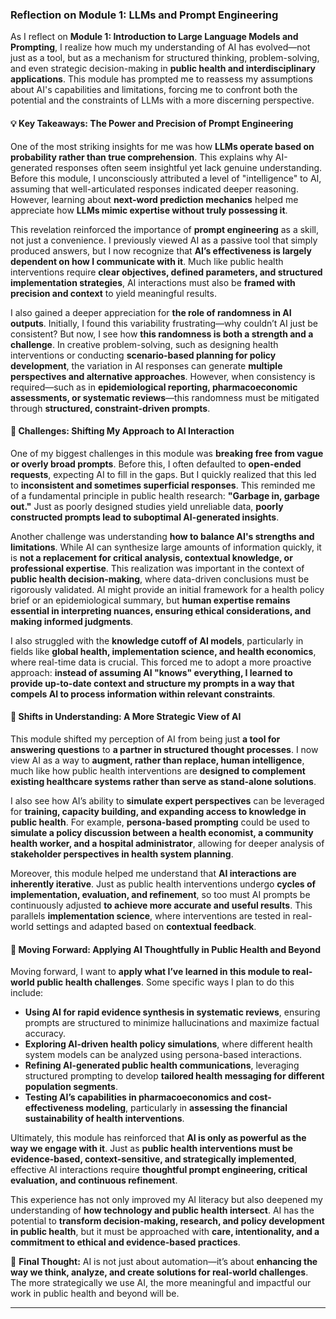 ### **Reflection on Module 1: LLMs and Prompt Engineering**

As I reflect on **Module 1: Introduction to Large Language Models and Prompting**, I realize how much my understanding of AI has evolved—not just as a tool, but as a mechanism for structured thinking, problem-solving, and even strategic decision-making in **public health and interdisciplinary applications**. This module has prompted me to reassess my assumptions about AI's capabilities and limitations, forcing me to confront both the potential and the constraints of LLMs with a more discerning perspective.

#### **💡 Key Takeaways: The Power and Precision of Prompt Engineering**

One of the most striking insights for me was how **LLMs operate based on probability rather than true comprehension**. This explains why AI-generated responses often seem insightful yet lack genuine understanding. Before this module, I unconsciously attributed a level of "intelligence" to AI, assuming that well-articulated responses indicated deeper reasoning. However, learning about **next-word prediction mechanics** helped me appreciate how **LLMs mimic expertise without truly possessing it**.

This revelation reinforced the importance of **prompt engineering** as a skill, not just a convenience. I previously viewed AI as a passive tool that simply produced answers, but I now recognize that **AI’s effectiveness is largely dependent on how I communicate with it**. Much like public health interventions require **clear objectives, defined parameters, and structured implementation strategies**, AI interactions must also be **framed with precision and context** to yield meaningful results.

I also gained a deeper appreciation for **the role of randomness in AI outputs**. Initially, I found this variability frustrating—why couldn’t AI just be consistent? But now, I see how **this randomness is both a strength and a challenge**. In creative problem-solving, such as designing health interventions or conducting **scenario-based planning for policy development**, the variation in AI responses can generate **multiple perspectives and alternative approaches**. However, when consistency is required—such as in **epidemiological reporting, pharmacoeconomic assessments, or systematic reviews**—this randomness must be mitigated through **structured, constraint-driven prompts**.

#### **🚧 Challenges: Shifting My Approach to AI Interaction**

One of my biggest challenges in this module was **breaking free from vague or overly broad prompts**. Before this, I often defaulted to **open-ended requests**, expecting AI to fill in the gaps. But I quickly realized that this led to **inconsistent and sometimes superficial responses**. This reminded me of a fundamental principle in public health research: **"Garbage in, garbage out."** Just as poorly designed studies yield unreliable data, **poorly constructed prompts lead to suboptimal AI-generated insights**.

Another challenge was understanding **how to balance AI's strengths and limitations**. While AI can synthesize large amounts of information quickly, it is **not a replacement for critical analysis, contextual knowledge, or professional expertise**. This realization was important in the context of **public health decision-making**, where data-driven conclusions must be rigorously validated. AI might provide an initial framework for a health policy brief or an epidemiological summary, but **human expertise remains essential in interpreting nuances, ensuring ethical considerations, and making informed judgments**.

I also struggled with the **knowledge cutoff of AI models**, particularly in fields like **global health, implementation science, and health economics**, where real-time data is crucial. This forced me to adopt a more proactive approach: **instead of assuming AI "knows" everything, I learned to provide up-to-date context and structure my prompts in a way that compels AI to process information within relevant constraints**.

#### **🔄 Shifts in Understanding: A More Strategic View of AI**

This module shifted my perception of AI from being just **a tool for answering questions** to **a partner in structured thought processes**. I now view AI as a way to **augment, rather than replace, human intelligence**, much like how public health interventions are **designed to complement existing healthcare systems rather than serve as stand-alone solutions**.

I also see how AI’s ability to **simulate expert perspectives** can be leveraged for **training, capacity building, and expanding access to knowledge in public health**. For example, **persona-based prompting** could be used to **simulate a policy discussion between a health economist, a community health worker, and a hospital administrator**, allowing for deeper analysis of **stakeholder perspectives in health system planning**.

Moreover, this module helped me understand that **AI interactions are inherently iterative**. Just as public health interventions undergo **cycles of implementation, evaluation, and refinement**, so too must AI prompts be continuously adjusted **to achieve more accurate and useful results**. This parallels **implementation science**, where interventions are tested in real-world settings and adapted based on **contextual feedback**.

#### **🌟 Moving Forward: Applying AI Thoughtfully in Public Health and Beyond**

Moving forward, I want to **apply what I’ve learned in this module to real-world public health challenges**. Some specific ways I plan to do this include:

 - **Using AI for rapid evidence synthesis in systematic reviews**, ensuring prompts are structured to minimize hallucinations and maximize factual accuracy.
 - **Exploring AI-driven health policy simulations**, where different health system models can be analyzed using persona-based interactions.
 - **Refining AI-generated public health communications**, leveraging structured prompting to develop **tailored health messaging for different population segments**.
 - **Testing AI’s capabilities in pharmacoeconomics and cost-effectiveness modeling**, particularly in **assessing the financial sustainability of health interventions**.

Ultimately, this module has reinforced that **AI is only as powerful as the way we engage with it**. Just as **public health interventions must be evidence-based, context-sensitive, and strategically implemented**, effective AI interactions require **thoughtful prompt engineering, critical evaluation, and continuous refinement**.

This experience has not only improved my AI literacy but also deepened my understanding of **how technology and public health intersect**. AI has the potential to **transform decision-making, research, and policy development in public health**, but it must be approached with **care, intentionality, and a commitment to ethical and evidence-based practices**.

🚀 **Final Thought:** AI is not just about automation—it’s about **enhancing the way we think, analyze, and create solutions for real-world challenges**. The more strategically we use AI, the more meaningful and impactful our work in public health and beyond will be.

---